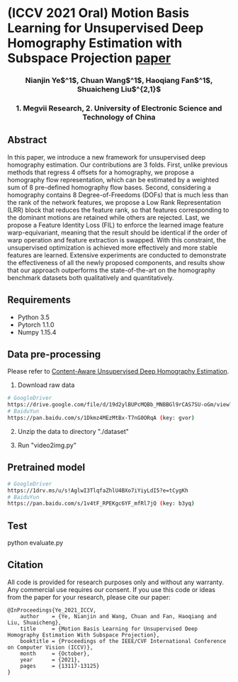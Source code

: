 # (ICCV 2021 Oral) Motion Basis Learning for Unsupervised Deep Homography Estimation with Subspace Projection [paper](https://openaccess.thecvf.com/content/ICCV2021/papers/Ye_Motion_Basis_Learning_for_Unsupervised_Deep_Homography_Estimation_With_Subspace_ICCV_2021_paper.pdf)

<h3 align="center">Nianjin Ye$^1$, Chuan Wang$^1$, Haoqiang Fan$^1$, Shuaicheng Liu$^{2,1}$</center>
<h3 align="center">1. Megvii Research, 2. University of Electronic Science and Technology of China </center>

## Abstract
In this paper, we introduce a new framework for unsupervised deep homography estimation. Our contributions are 3 folds. First, unlike previous methods that regress 4 offsets for a homography, we propose a homography flow representation, which can be estimated by a weighted sum of 8 pre-defined homography flow bases. Second, considering a homography contains 8 Degree-of-Freedoms (DOFs) that is much less than the rank of the network features, we propose a Low Rank Representation (LRR) block that reduces the feature rank, so that features corresponding to the dominant motions are retained while others are rejected. Last, we propose a Feature Identity Loss (FIL) to enforce the learned image feature warp-equivariant, meaning that the result should be identical if the order of warp operation and feature extraction is swapped. With this constraint, the unsupervised optimization is achieved more effectively and more stable features are learned. Extensive experiments are conducted to demonstrate the effectiveness of all the newly proposed components, and results show that our approach outperforms the state-of-the-art on the homography benchmark datasets both qualitatively and quantitatively.

## Requirements
- Python 3.5
- Pytorch 1.1.0
- Numpy 1.15.4

## Data pre-processing 

Please refer to [Content-Aware Unsupervised Deep Homography Estimation](https://github.com/JirongZhang/DeepHomography.git).

1. Download raw data
```sh
# GoogleDriver
https://drive.google.com/file/d/19d2ylBUPcMQBb_MNBBGl9rCAS7SU-oGm/view?usp=sharing
# BaiduYun
https://pan.baidu.com/s/1Dkmz4MEzMtBx-T7nG0ORqA (key: gvor)
```
2. Unzip the data to directory "./dataset"

3. Run "video2img.py"

## Pretrained model

```sh
# GoogleDriver
https://1drv.ms/u/s!AglwI3TlqfaZhlU4BXo7iYiyLdI5?e=tCygKh
# BaiduYun
https://pan.baidu.com/s/1v4tF_RPEKgc6YF_mfRl7jQ (key: b3yq)
```

## Test
python evaluate.py

## Citation

All code is provided for research purposes only and without any warranty. Any commercial use requires our consent. If you use this code or ideas from the paper for your research, please cite our paper:
```
@InProceedings{Ye_2021_ICCV,
    author    = {Ye, Nianjin and Wang, Chuan and Fan, Haoqiang and Liu, Shuaicheng},
    title     = {Motion Basis Learning for Unsupervised Deep Homography Estimation With Subspace Projection},
    booktitle = {Proceedings of the IEEE/CVF International Conference on Computer Vision (ICCV)},
    month     = {October},
    year      = {2021},
    pages     = {13117-13125}
}
```

